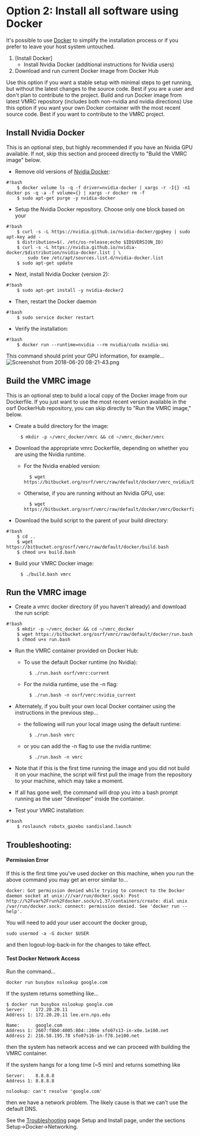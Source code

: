 # Option 2: Install all software using Docker #

It's possible to use [Docker](https://www.docker.com/) to simplify the installation process or if you prefer to leave your host system untouched.

1. [Install Docker]
    * Install Nvidia Docker (additional instructions for Nvidia users)
1. Download and run current Docker image from Docker Hub



Use this option if you want a stable setup with minimal steps to get running, but without the latest changes to the source code. Best if you are a user and don't plan to contribute to the project.
Build and run Docker image from latest VMRC repository (includes both non-nvidia and nvidia directions) Use this option if you want your own Docker container with the most recent source code. Best if you want to contribute to the VMRC project.
   

## Install Nvidia Docker ##

This is an optional step, but highly recommended if you have an Nvidia GPU available. If not, skip this section and proceed directly to "Build the VMRC image" below.

* Remove old versions of [Nvidia Docker](https://github.com/NVIDIA/nvidia-docker):

```
#!bash
    $ docker volume ls -q -f driver=nvidia-docker | xargs -r -I{} -n1 docker ps -q -a -f volume={} | xargs -r docker rm -f
    $ sudo apt-get purge -y nvidia-docker
```

* Setup the Nvidia Docker repository. Choose only one block based on your
```
#!bash
    $ curl -s -L https://nvidia.github.io/nvidia-docker/gpgkey | sudo apt-key add -
    $ distribution=$(. /etc/os-release;echo $ID$VERSION_ID)
    $ curl -s -L https://nvidia.github.io/nvidia-docker/$distribution/nvidia-docker.list | \
        sudo tee /etc/apt/sources.list.d/nvidia-docker.list
    $ sudo apt-get update
```

* Next, install Nvidia Docker (version 2):

```
#!bash
    $ sudo apt-get install -y nvidia-docker2
```

* Then, restart the Docker daemon 
```
#!bash
    $ sudo service docker restart
```

* Verify the installation:

```
#!bash
    $ docker run --runtime=nvidia --rm nvidia/cuda nvidia-smi
```

This command should print your GPU information, for example...
![Screenshot from 2018-06-20 08-21-43.png](https://bitbucket.org/repo/BgXLzgM/images/403079041-Screenshot%20from%202018-06-20%2008-21-43.png)

## Build the VMRC image ##
This is an optional step to build a local copy of the Docker image from our Dockerfile. If you just want to use the most recent version available in the osrf DockerHub repository, you can skip directly to "Run the VMRC image," below.

* Create a build directory for the image:

        $ mkdir -p ~/vmrc_docker/vmrc && cd ~/vmrc_docker/vmrc

* Download the appropriate vmrc Dockerfile, depending on whether you are using the Nvidia runtime. 

    * For the Nvidia enabled version:

            $ wget https://bitbucket.org/osrf/vmrc/raw/default/docker/vmrc_nvidia/Dockerfile

    * Otherwise, if you are running without an Nvidia GPU, use:

            $ wget https://bitbucket.org/osrf/vmrc/raw/default/docker/vmrc/Dockerfile

* Download the build script to the parent of your build directory:

```
#!bash
    $ cd ..
    $ wget https://bitbucket.org/osrf/vmrc/raw/default/docker/build.bash
    $ chmod u+x build.bash
```

* Build your VMRC Docker image:

        $ ./build.bash vmrc


## Run the VMRC image ##

* Create a vmrc docker directory (if you haven't already) and download the run script:

```
#!bash
    $ mkdir -p ~/vmrc_docker && cd ~/vmrc_docker
    $ wget https://bitbucket.org/osrf/vmrc/raw/default/docker/run.bash
    $ chmod u+x run.bash
```

* Run the VMRC container provided on Docker Hub:

    * To use the default Docker runtime (no Nvidia):

            $ ./run.bash osrf/vmrc:current

    * For the nvidia runtime, use the -n flag:

            $ ./run.bash -n osrf/vmrc:nvidia_current

* Alternately, if you built your own local Docker container using the instructions in the previous step...

    * the following will run your local image using the default runtime:

            $ ./run.bash vmrc

    * or you can add the -n flag to use the nvidia runtime:

            $ ./run.bash -n vmrc

* Note that if this is the first time running the image and you did not build it on your machine, the script will first pull the image from the repository to your machine, which may take a moment.

* If all has gone well, the command will drop you into a bash prompt running as the user "developer" inside the container. 

* Test your VMRC installation:

```
#!bash
    $ roslaunch robotx_gazebo sandisland.launch
```


## Troubleshooting: ##

#### Permission Error ####

If this is the first time you've used docker on this machine, when you run the above command you may get an error similar to...
```
docker: Got permission denied while trying to connect to the Docker daemon socket at unix:///var/run/docker.sock: Post http://%2Fvar%2Frun%2Fdocker.sock/v1.37/containers/create: dial unix /var/run/docker.sock: connect: permission denied. See 'docker run --help'.
```

You will need to add your user account the docker group,
```
sudo usermod -a -G docker $USER
```
and then logout-log-back-in for the changes to take effect.

#### Test Docker Network Access ####

Run the command...
```
docker run busybox nslookup google.com
```

If the system returns something like…
```
$ docker run busybox nslookup google.com
Server:    172.20.20.11
Address 1: 172.20.20.11 lee.ern.nps.edu

Name:      google.com
Address 1: 2607:f8b0:4005:804::200e sfo07s13-in-x0e.1e100.net
Address 2: 216.58.195.78 sfo07s16-in-f78.1e100.net
```
then the system has network access and we can proceed with building the VMRC container.

If the system hangs for a long time (~5 min) and returns something like
```
Server:    8.8.8.8
Address 1: 8.8.8.8

nslookup: can't resolve 'google.com'
```
then we have a network problem. The likely cause is that we can’t use the default DNS.

See the [Troubleshooting](https://bitbucket.org/osrf/vmrc/wiki/Troubleshooting) page Setup and Install page, under the sections Setup->Docker->Networking.